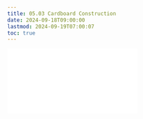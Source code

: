 ```yaml
---
title: 05.03 Cardboard Construction
date: 2024-09-18T09:00:00
lastmod: 2024-09-19T07:00:07
toc: true
---
```


![Link to included file content](../../../../making/cardboard-construction.md)
